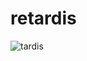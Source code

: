 # retardis
![tardis](https://user-images.githubusercontent.com/122388142/217257772-750a2fa0-098f-402e-8331-4c9d605b53a6.svg)
